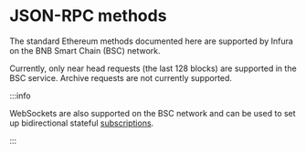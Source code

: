 # JSON-RPC methods

The standard Ethereum methods documented here are supported by Infura on the BNB Smart Chain (BSC) network.

Currently, only near head requests (the last 128 blocks) are supported in the
BSC service. Archive requests are not currently supported.

:::info

WebSockets are also supported on the BSC network and can be used to set up bidirectional stateful [subscriptions](subscription-methods/index.md).

:::
